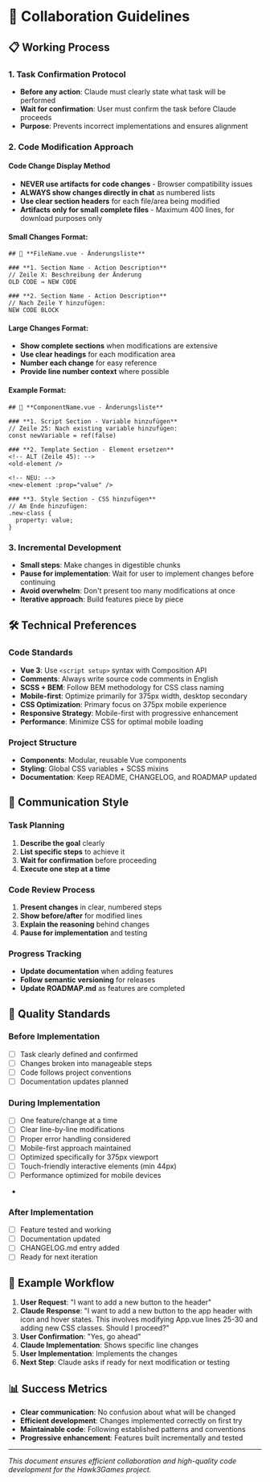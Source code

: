 # 🤝 Collaboration Guidelines

## 📋 Working Process

### 1. Task Confirmation Protocol
- **Before any action**: Claude must clearly state what task will be performed
- **Wait for confirmation**: User must confirm the task before Claude proceeds
- **Purpose**: Prevents incorrect implementations and ensures alignment

### 2. Code Modification Approach

#### Code Change Display Method
- **NEVER use artifacts for code changes** - Browser compatibility issues
- **ALWAYS show changes directly in chat** as numbered lists
- **Use clear section headers** for each file/area being modified
- **Artifacts only for small complete files** - Maximum 400 lines, for download purposes only

#### Small Changes Format:
```
## 📝 **FileName.vue - Änderungsliste**

### **1. Section Name - Action Description**
// Zeile X: Beschreibung der Änderung
OLD CODE → NEW CODE

### **2. Section Name - Action Description**  
// Nach Zeile Y hinzufügen:
NEW CODE BLOCK
```

#### Large Changes Format:
- **Show complete sections** when modifications are extensive
- **Use clear headings** for each modification area
- **Number each change** for easy reference
- **Provide line number context** where possible

#### Example Format:
```
## 🎯 **ComponentName.vue - Änderungsliste**

### **1. Script Section - Variable hinzufügen**
// Zeile 25: Nach existing variable hinzufügen:
const newVariable = ref(false)

### **2. Template Section - Element ersetzen**
<!-- ALT (Zeile 45): -->
<old-element />

<!-- NEU: -->
<new-element :prop="value" />

### **3. Style Section - CSS hinzufügen**
// Am Ende hinzufügen:
.new-class {
  property: value;
}
```

### 3. Incremental Development
- **Small steps**: Make changes in digestible chunks
- **Pause for implementation**: Wait for user to implement changes before continuing
- **Avoid overwhelm**: Don't present too many modifications at once
- **Iterative approach**: Build features piece by piece

## 🛠️ Technical Preferences

### Code Standards
- **Vue 3**: Use `<script setup>` syntax with Composition API
- **Comments**: Always write source code comments in English
- **SCSS + BEM**: Follow BEM methodology for CSS class naming
- **Mobile-first**: Optimize primarily for 375px width, desktop secondary
- **CSS Optimization**: Primary focus on 375px mobile experience
- **Responsive Strategy**: Mobile-first with progressive enhancement
- **Performance**: Minimize CSS for optimal mobile loading

### Project Structure
- **Components**: Modular, reusable Vue components
- **Styling**: Global CSS variables + SCSS mixins
- **Documentation**: Keep README, CHANGELOG, and ROADMAP updated

## 📝 Communication Style

### Task Planning
1. **Describe the goal** clearly
2. **List specific steps** to achieve it
3. **Wait for confirmation** before proceeding
4. **Execute one step at a time**

### Code Review Process
1. **Present changes** in clear, numbered steps
2. **Show before/after** for modified lines
3. **Explain the reasoning** behind changes
4. **Pause for implementation** and testing

### Progress Tracking
- **Update documentation** when adding features
- **Follow semantic versioning** for releases
- **Update ROADMAP.md** as features are completed

## 🎯 Quality Standards

### Before Implementation
- [ ] Task clearly defined and confirmed
- [ ] Changes broken into manageable steps
- [ ] Code follows project conventions
- [ ] Documentation updates planned

### During Implementation
- [ ] One feature/change at a time
- [ ] Clear line-by-line modifications
- [ ] Proper error handling considered
- [ ] Mobile-first approach maintained
- [ ] Optimized specifically for 375px viewport
- [ ] Touch-friendly interactive elements (min 44px)
- [ ] Performance optimized for mobile devices
- 
### After Implementation
- [ ] Feature tested and working
- [ ] Documentation updated
- [ ] CHANGELOG.md entry added
- [ ] Ready for next iteration

## 🔄 Example Workflow

1. **User Request**: "I want to add a new button to the header"
2. **Claude Response**: "I want to add a new button to the app header with icon and hover states. This involves modifying App.vue lines 25-30 and adding new CSS classes. Should I proceed?"
3. **User Confirmation**: "Yes, go ahead"
4. **Claude Implementation**: Shows specific line changes
5. **User Implementation**: Implements the changes
6. **Next Step**: Claude asks if ready for next modification or testing

## 📊 Success Metrics

- **Clear communication**: No confusion about what will be changed
- **Efficient development**: Changes implemented correctly on first try
- **Maintainable code**: Following established patterns and conventions
- **Progressive enhancement**: Features built incrementally and tested

---

*This document ensures efficient collaboration and high-quality code development for the Hawk3Games project.*